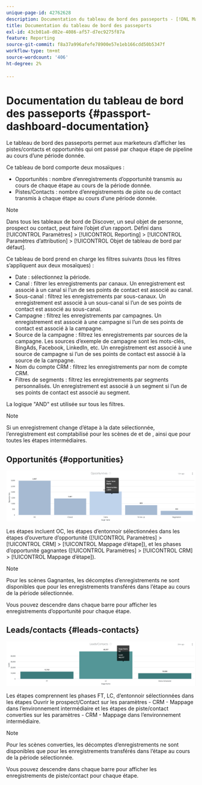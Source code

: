 ```yaml
---
unique-page-id: 42762628
description: Documentation du tableau de bord des passeports - [!DNL Marketo Measure] - Documentation du produit
title: Documentation du tableau de bord des passeports
exl-id: 43cb01a8-d02e-4086-af57-d7ec9275f87a
feature: Reporting
source-git-commit: f8a37a996afefe78900e57e1eb166cdd50b5347f
workflow-type: tm+mt
source-wordcount: '406'
ht-degree: 2%

---
```


# Documentation du tableau de bord des passeports {#passport-dashboard-documentation}

Le tableau de bord des passeports permet aux marketeurs d’afficher les pistes/contacts et opportunités qui ont passé par chaque étape de pipeline au cours d’une période donnée.

Ce tableau de bord comporte deux mosaïques :

* Opportunités : nombre d’enregistrements d’opportunité transmis au cours de chaque étape au cours de la période donnée.
* Pistes/Contacts : nombre d’enregistrements de piste ou de contact transmis à chaque étape au cours d’une période donnée.

>[!NOTE]
>
>Dans tous les tableaux de bord de Discover, un seul objet de personne, prospect ou contact, peut faire l’objet d’un rapport. Défini dans [!UICONTROL Paramètres] > [!UICONTROL Reporting] > [!UICONTROL Paramètres d’attribution] > [!UICONTROL Objet de tableau de bord par défaut].

Ce tableau de bord prend en charge les filtres suivants (tous les filtres s’appliquent aux deux mosaïques) :

* Date : sélectionnez la période.
* Canal : filtrer les enregistrements par canaux. Un enregistrement est associé à un canal si l’un de ses points de contact est associé au canal.
* Sous-canal : filtrez les enregistrements par sous-canaux. Un enregistrement est associé à un sous-canal si l’un de ses points de contact est associé au sous-canal.
* Campagne : filtrez les enregistrements par campagnes. Un enregistrement est associé à une campagne si l’un de ses points de contact est associé à la campagne.
* Source de la campagne : filtrez les enregistrements par sources de la campagne. Les sources d’exemple de campagne sont les mots-clés, BingAds, Facebook, LinkedIn, etc. Un enregistrement est associé à une source de campagne si l’un de ses points de contact est associé à la source de la campagne.
* Nom du compte CRM : filtrez les enregistrements par nom de compte CRM.
* Filtres de segments : filtrez les enregistrements par segments personnalisés. Un enregistrement est associé à un segment si l’un de ses points de contact est associé au segment.

La logique &quot;AND&quot; est utilisée sur tous les filtres.

>[!NOTE]
>
>Si un enregistrement change d’étape à la date sélectionnée, l’enregistrement est comptabilisé pour les scènes de et de , ainsi que pour toutes les étapes intermédiaires.

## Opportunités {#opportunities}

![](assets/one-1.png)

Les étapes incluent OC, les étapes d’entonnoir sélectionnées dans les étapes d’ouverture d’opportunité ([!UICONTROL Paramètres] > [!UICONTROL CRM] > [!UICONTROL Mappage d’étape]), et les phases d’opportunité gagnantes ([!UICONTROL Paramètres] > [!UICONTROL CRM] > [!UICONTROL Mappage d’étape]).

>[!NOTE]
>
>Pour les scènes Gagnantes, les décomptes d’enregistrements ne sont disponibles que pour les enregistrements transférés dans l’étape au cours de la période sélectionnée.

Vous pouvez descendre dans chaque barre pour afficher les enregistrements d’opportunité pour chaque étape.

## Leads/contacts {#leads-contacts}

![](assets/two-1.png)

Les étapes comprennent les phases FT, LC, d’entonnoir sélectionnées dans les étapes Ouvrir le prospect/Contact sur les paramètres - CRM - Mappage dans l’environnement intermédiaire et les étapes de piste/contact converties sur les paramètres - CRM - Mappage dans l’environnement intermédiaire.

>[!NOTE]
>
>Pour les scènes converties, les décomptes d’enregistrements ne sont disponibles que pour les enregistrements transférés dans l’étape au cours de la période sélectionnée.

Vous pouvez descendre dans chaque barre pour afficher les enregistrements de piste/contact pour chaque étape.
